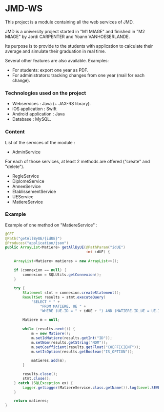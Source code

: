 # JMD-WS

This project is a module containing all the web services of JMD.

JMD is a university project started in "M1 MIAGE" and finished in "M2 MIAGE" by Jordi CARPENTER and Yoann VANHOESERLANDE.

Its purpose is to provide to the students with application to calculate their average and simulate their graduation in real time.

Several other features are also available.
Examples:
- For students: export one year as PDF.
- For administrators: tracking changes from one year (mail for each change).

### Technologies used on the project

- Webservices : Java (+ JAX-RS library).
- iOS application : Swift
- Android application : Java
- Database : MySQL.

### Content 

List of the services of the module :
- AdminService 

For each of those services, at least 2 methods are offered ("create" and "delete").
- RegleService 
- DiplomeService
- AnneeService 
- EtablissementService 
- UEService 
- MatiereService 
 
### Example

Example of one method on "MatiereService" :

```java
@GET
@Path("getAllByUE/{idUE}")
@Produces("application/json")
public ArrayList<Matiere> getAllByUE(@PathParam("idUE") 
                                     int idUE) {
        
    ArrayList<Matiere> matieres = new ArrayList<>();
                
    if (connexion == null) {
    	connexion = SQLUtils.getConnexion();
    }
        
    try {
        Statement stmt = connexion.createStatement();
        ResultSet results = stmt.executeQuery( 
        	"SELECT * " +
                "FROM MATIERE, UE " +
                "WHERE (UE.ID = " + idUE + ") AND (MATIERE.ID_UE = UE.ID)");
            
        Matiere m = null;
            
        while (results.next()) {
            m = new Matiere();
            m.setIdMatiere(results.getInt("ID"));
            m.setNom(results.getString("NOM"));
            m.setCoefficient(results.getFloat("COEFFICIENT"));
            m.setIsOption(results.getBoolean("IS_OPTION"));
              
    		matieres.add(m);
        }

        results.close();
        stmt.close();
    } catch (SQLException ex) {
    	Logger.getLogger(MatiereService.class.getName()).log(Level.SEVERE, null, ex);
    }

    return matieres;
}
```
